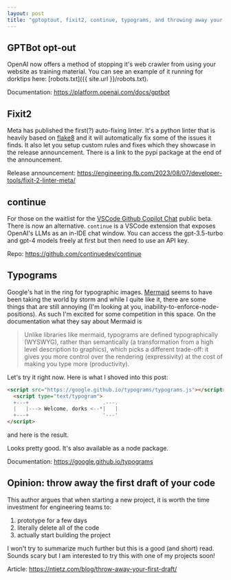 ```yaml
---
layout: post
title: "gptoptout, fixit2, continue, typograms, and throwing away your code"
---
```



## GPTBot opt-out

OpenAI now offers a method of stopping it's web crawler from using your website as training material. You can see an example of it running for dorktips here: [robots.txt]({{ site.url }}/robots.txt).

Documentation: <https://platform.openai.com/docs/gptbot>

## Fixit2

Meta has published the first(?) auto-fixing linter. It's a python linter that is heavily based on [flake8](https://flake8.pycqa.org/en/latest/) and it will automatically fix some of the issues it finds. It also let you setup custom rules and fixes which they showcase in the release announcement. There is a link to the pypi package at the end of the announcement.

Release announcement: <https://engineering.fb.com/2023/08/07/developer-tools/fixit-2-linter-meta/>

## continue

For those on the waitlist for the [VSCode Github Copilot Chat](https://docs.github.com/en/copilot/github-copilot-chat/using-github-copilot-chat) public beta. There is now an alternative. `continue` is a VSCode extension that exposes OpenAI's LLMs as an in-IDE chat window. You can access the gpt-3.5-turbo and gpt-4 models freely at first but then need to use an API key.

Repo: <https://github.com/continuedev/continue>

## Typograms

Google's hat in the ring for typographic images. [Mermaid](https://mermaid.js.org/) seems to have been taking the world by storm and while I quite like it, there are some things that are still annoying (I'm looking at you, inability-to-enforce-node-positions). As such I'm excited for some competition in this space. On the documentation what they say about Mermaid is

> Unlike libraries like mermaid, typograms are defined typographically (WYSWYG), rather than semantically (a transformation from a high level description to graphics), which picks a different trade-off: it gives you more control over the rendering (expressivity) at the cost of making you type more (productivity).

Let's try it right now. Here is what I shoved into this post:

```html
<script src="https://google.github.io/typograms/typograms.js"></script>
  <script type="text/typogram">
  +---+                        .---.
  |   |---> Welcome, dorks <--*|   |
  +---+                        '---'
</script>
```

and here is the result.

<script src="https://google.github.io/typograms/typograms.js"></script>
  <script type="text/typogram">
  +---+                        .---.
  |   |---> Welcome, dorks <--*|   |
  +---+                        '---'
</script>

Looks pretty good. It's also available as a node package.

Documentation: <https://google.github.io/typograms>

## Opinion: throw away the first draft of your code

This author argues that when starting a new project, it is worth the time investment for engineering teams to:

1. prototype for a few days
2. literally delete all of the code
3. actually start building the project

I won't try to summarize much further but this is a good (and short) read. Sounds scary but I am interested to try this with one of my projects soon!

Article: <https://ntietz.com/blog/throw-away-your-first-draft/>